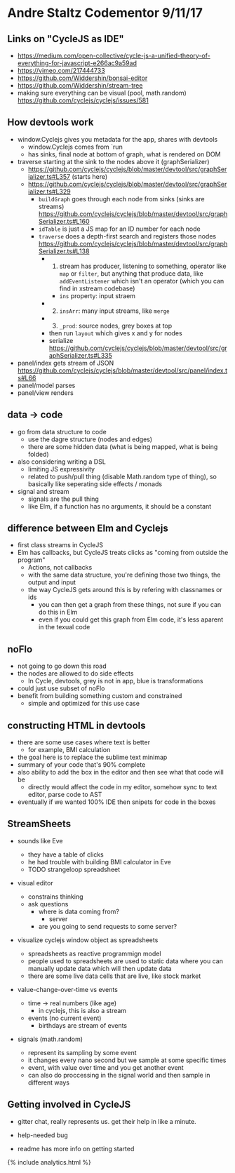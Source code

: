 # Andre Staltz Codementor 9/11/17

## Links on "CycleJS as IDE"

* https://medium.com/open-collective/cycle-js-a-unified-theory-of-everything-for-javascript-e266ac9a59ad
* https://vimeo.com/217444733
* https://github.com/Widdershin/bonsai-editor
* https://github.com/Widdershin/stream-tree
* making sure everything can be visual (pool, math.random) https://github.com/cyclejs/cyclejs/issues/581


## How devtools work

* window.Cyclejs gives you metadata for the app, shares with devtools
  * window.Cyclejs comes from `run 
  * has sinks, final node at bottom of graph, what is rendered on DOM
* traverse starting at the sink to the nodes above it (graphSerializer)
  * https://github.com/cyclejs/cyclejs/blob/master/devtool/src/graphSerializer.ts#L357 (starts here)
  * https://github.com/cyclejs/cyclejs/blob/master/devtool/src/graphSerializer.ts#L329
    * `buildGraph` goes through each node from sinks (sinks are streams) https://github.com/cyclejs/cyclejs/blob/master/devtool/src/graphSerializer.ts#L160
    * `idTable` is just a JS map for an ID number for each node
    * `traverse` does a depth-first search and registers those nodes https://github.com/cyclejs/cyclejs/blob/master/devtool/src/graphSerializer.ts#L138 
      * 1) stream has producer, listening to something, operator like `map` or `filter`, but anything that produce data, like `addEventListener` which isn't an operator (which you can find in xstream codebase)
        * `ins` property: input straem 
      * 2) `insArr`: many input streams, like `merge`
      * 3) `_prod`: source nodes, grey boxes at top
      * then run `layout` which gives x and y for nodes
      * serialize https://github.com/cyclejs/cyclejs/blob/master/devtool/src/graphSerializer.ts#L335
* panel/index gets stream of JSON https://github.com/cyclejs/cyclejs/blob/master/devtool/src/panel/index.ts#L66
* panel/model parses
* panel/view renders


## data -> code

* go from data structure to code
  * use the dagre structure (nodes and edges)
  * there are some hidden data (what is being mapped, what is being folded)
* also considering writing a DSL
  * limiting JS expressivity
  * related to push/pull thing (disable Math.random type of thing), so basically like seperating side effects / monads
* signal and stream
  * signals are the pull thing
  * like Elm, if a function has no arguments, it should be a constant

## difference between Elm and Cyclejs

* first class streams in CycleJS
* Elm has callbacks, but CycleJS treats clicks as "coming from outside the program"
  * Actions, not callbacks
  * with the same data structure, you're defining those two things, the output and input
  * the way CycleJS gets around this is by refering with classnames or ids
    * you can then get a graph from these things, not sure if you can do this in Elm
    * even if you could get this graph from Elm code, it's less aparent in the texual code
  

## noFlo

* not going to go down this road
* the nodes are allowed to do side effects
  * In Cycle, devtools, grey is not in app, blue is transformations 
* could just use subset of noFlo
* benefit from building something custom and constrained
  * simple and optimized for this use case

## constructing HTML in devtools

* there are some use cases where text is better
  * for example, BMI calculation
* the goal here is to replace the sublime text minimap
* summary of your code that's 90% complete
* also ability to add the box in the editor and then see what that code will be
  * directly would affect the code in my editor, somehow sync to text editor, parse code to AST 
* eventually if we wanted 100% IDE then snipets for code in the boxes


## StreamSheets

* sounds like Eve
  * they have a table of clicks
  * he had trouble with building BMI calculator in Eve
  * TODO strangeloop spreadsheet

  
* visual editor
  * constrains thinking
  * ask questions
    * where is data coming from? 
      * server
    * are you going to send requests to some server?


* visualize cyclejs window object as spreadsheets
  * spreadsheets as reactive programmign model
  * people used to spreadsheets are used to static data where you can manually update data which will then update data
  * there are some live data cells that are live, like stock market
  

* value-change-over-time vs events
  * time -> real numbers (like age)
    * in cyclejs, this is also a stream 
  * events (no current event)
    * birthdays are stream of events 

* signals (math.random)
  * represent its sampling by some event
  * it changes every nano second but we sample at some specific times
  * event, with value over time and you get another event
  * can also do proccessing in the signal world and then sample in different ways


## Getting involved in CycleJS

* gitter chat, really represents us. get their help in like a minute.

* help-needed bug
  
* readme has more info on getting started


{% include analytics.html %}
